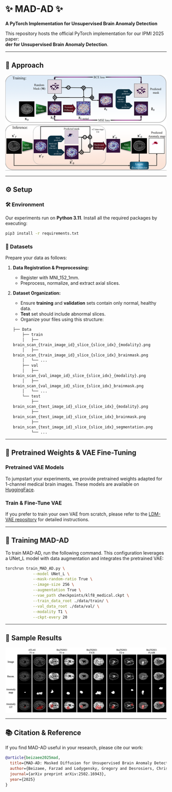 
# ✨ MAD-AD ✨
**A PyTorch Implementation for Unsupervised Brain Anomaly Detection**

This repository hosts the official PyTorch implementation for our IPMI 2025 paper:  
**der for Unsupervised Brain Anomaly Detection**.

---

## 🎨 Approach

![MAD-AD Method](./assets/method.png)

---

## ⚙️ Setup

### 🛠️ Environment

Our experiments run on **Python 3.11**. Install all the required packages by executing:

```bash
pip3 install -r requirements.txt
```

### 📁 Datasets

Prepare your data as follows:

1. **Data Registration & Preprocessing:**  
   - Register with MNI_152_1mm.
   - Preprocess, normalize, and extract axial slices.

2. **Dataset Organization:**  
   - Ensure **training** and **validation** sets contain only normal, healthy data.
   - **Test** set should include abnormal slices.
   - Organize your files using this structure:

   ```
   ├── Data
       ├── train
       │   ├── brain_scan_{train_image_id}_slice_{slice_idx}_{modality}.png
       │   ├── brain_scan_{train_image_id}_slice_{slice_idx}_brainmask.png
       │   └── ...
       ├── val
       │   ├── brain_scan_{val_image_id}_slice_{slice_idx}_{modality}.png
       │   ├── brain_scan_{val_image_id}_slice_{slice_idx}_brainmask.png
       │   └── ...
       └── test
           ├── brain_scan_{test_image_id}_slice_{slice_idx}_{modality}.png
           ├── brain_scan_{test_image_id}_slice_{slice_idx}_brainmask.png
           ├── brain_scan_{test_image_id}_slice_{slice_idx}_segmentation.png
           └── ...
   ```

---

## 🔧 Pretrained Weights & VAE Fine-Tuning

### Pretrained VAE Models

To jumpstart your experiments, we provide pretrained weights adapted for 1-channel medical brain images. These models are available on [HuggingFace](https://huggingface.co/farzadbz/Medical-VAE).

### Train & Fine-Tune VAE

If you prefer to train your own VAE from scratch, please refer to the [LDM-VAE repository](https://github.com/CompVis/latent-diffusion?tab=readme-ov-file#training-autoencoder-models) for detailed instructions.

---

## 🚄 Training MAD-AD

To train MAD-AD, run the following command. This configuration leverages a UNet_L model with data augmentation and integrates the pretrained VAE:

```bash
torchrun train_MAD_AD.py \
            --model UNet_L \
            --mask-random-ratio True \
            --image-size 256 \
            --augmentation True \
            --vae_path checkpoints/klf8_medical.ckpt \
            --train_data_root ./data/train/ \
            --val_data_root ./data/val/ \
            --modality T1 \
            --ckpt-every 20 
```

---

## 📸 Sample Results


![Sample Results](./qualitative-results.png)

---

## 📚 Citation & Reference

If you find MAD-AD useful in your research, please cite our work:

```bibtex
@article{beizaee2025mad,
  title={MAD-AD: Masked Diffusion for Unsupervised Brain Anomaly Detection},
  author={Beizaee, Farzad and Lodygensky, Gregory and Desrosiers, Christian and Dolz, Jose},
  journal={arXiv preprint arXiv:2502.16943},
  year={2025}
}
```

